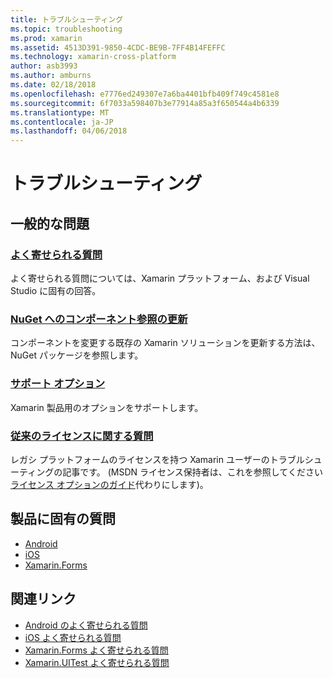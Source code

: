 ```yaml
---
title: トラブルシューティング
ms.topic: troubleshooting
ms.prod: xamarin
ms.assetid: 4513D391-9850-4CDC-BE9B-7FF4B14FEFFC
ms.technology: xamarin-cross-platform
author: asb3993
ms.author: amburns
ms.date: 02/18/2018
ms.openlocfilehash: e7776ed249307e7a6ba4401bfb409f749c4581e8
ms.sourcegitcommit: 6f7033a598407b3e77914a85a3f650544a4b6339
ms.translationtype: MT
ms.contentlocale: ja-JP
ms.lasthandoff: 04/06/2018
---
```

# <a name="troubleshooting"></a>トラブルシューティング

## <a name="general-issues"></a>一般的な問題
### <a name="frequently-asked-questionsquestionsindexmd"></a>[よく寄せられる質問](questions/index.md)

よく寄せられる質問については、Xamarin プラットフォーム、および Visual Studio に固有の回答。

### <a name="updating-component-references-to-nugetcomponent-nugetmd"></a>[NuGet へのコンポーネント参照の更新](component-nuget.md)

コンポーネントを変更する既存の Xamarin ソリューションを更新する方法は、NuGet パッケージを参照します。

### <a name="support-optionssupport-optionsmd"></a>[サポート オプション](support-options.md)

Xamarin 製品用のオプションをサポートします。

### <a name="legacy-license-questionslegacy-licensesindexmd"></a>[従来のライセンスに関する質問](legacy-licenses/index.md)

レガシ プラットフォームのライセンスを持つ Xamarin ユーザーのトラブルシューティングの記事です。 (MSDN ライセンス保持者は、これを参照してください[ライセンス オプションのガイド](~/cross-platform/get-started/requirements.md)代わりにします)。

## <a name="product-specific-questions"></a>製品に固有の質問

- [Android](~/android/troubleshooting/questions/index.md)
- [iOS](~/ios/troubleshooting/questions/index.md)
- [Xamarin.Forms](~/xamarin-forms/troubleshooting/questions/index.md)



## <a name="related-links"></a>関連リンク

- [Android のよく寄せられる質問](~/android/troubleshooting/questions/index.md)
- [iOS よく寄せられる質問](~/ios/troubleshooting/questions/index.md)
- [Xamarin.Forms よく寄せられる質問](~/xamarin-forms/troubleshooting/questions/index.md)
- [Xamarin.UITest よく寄せられる質問](https://developer.xamarin.com~/testcloud/uitest/questions/)
